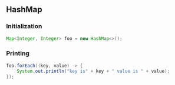 ## HashMap

### Initialization

```java
Map<Integer, Integer> foo = new HashMap<>();
```

### Printing


```java
foo.forEach((key, value) -> {
    System.out.println("key is" + key + " value is " + value);
});
        
```
